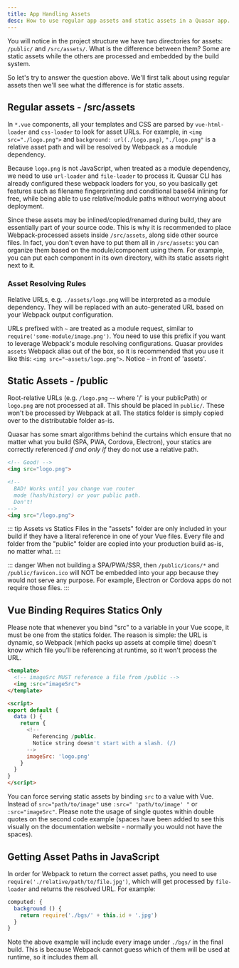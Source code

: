 ```yaml
---
title: App Handling Assets
desc: How to use regular app assets and static assets in a Quasar app.
---
```

You will notice in the project structure we have two directories for assets: `/public/` and `/src/assets/`. What is the difference between them? Some are static assets while the others are processed and embedded by the build system.

So let's try to answer the question above. We'll first talk about using regular assets then we'll see what the difference is for static assets.

## Regular assets - /src/assets
In `*.vue` components, all your templates and CSS are parsed by `vue-html-loader` and `css-loader` to look for asset URLs. For example, in `<img src="./logo.png">` and `background: url(./logo.png)`, `"./logo.png"` is a relative asset path and will be resolved by Webpack as a module dependency.

Because `logo.png` is not JavaScript, when treated as a module dependency, we need to use `url-loader` and `file-loader` to process it. Quasar CLI has already configured these webpack loaders for you, so you basically get features such as filename fingerprinting and conditional base64 inlining for free, while being able to use relative/module paths without worrying about deployment.

Since these assets may be inlined/copied/renamed during build, they are essentially part of your source code. This is why it is recommended to place Webpack-processed assets inside `/src/assets`, along side other source files. In fact, you don't even have to put them all in `/src/assets`: you can organize them based on the module/component using them. For example, you can put each component in its own directory, with its static assets right next to it.

### Asset Resolving Rules

Relative URLs, e.g. `./assets/logo.png` will be interpreted as a module dependency. They will be replaced with an auto-generated URL based on your Webpack output configuration.

URLs prefixed with `~` are treated as a module request, similar to `require('some-module/image.png')`. You need to use this prefix if you want to leverage Webpack's module resolving configurations. Quasar provides `assets` Webpack alias out of the box, so it is recommended that you use it like this: `<img src="~assets/logo.png">`. Notice `~` in front of 'assets'.

## Static Assets - /public
Root-relative URLs (e.g. `/logo.png` -- where '/' is your publicPath) or `logo.png` are not processed at all. This should be placed in `public/`. These won't be processed by Webpack at all. The statics folder is simply copied over to the distributable folder as-is.

Quasar has some smart algorithms behind the curtains which ensure that no matter what you build (SPA, PWA, Cordova, Electron), your statics are correctly referenced *if and only if* they do not use a relative path.

```html
<!-- Good! -->
<img src="logo.png">

<!--
  BAD! Works until you change vue router
  mode (hash/history) or your public path.
  Don't!
-->
<img src="/logo.png">
```

::: tip Assets vs Statics
Files in the "assets" folder are only included in your build if they have a literal reference in one of your Vue files.
Every file and folder from the "public" folder are copied into your production build as-is, no matter what.
:::

::: danger
When not building a SPA/PWA/SSR, then `/public/icons/*` and `/public/favicon.ico` will NOT be embedded into your app because they would not serve any purpose. For example, Electron or Cordova apps do not require those files.
:::

## Vue Binding Requires Statics Only
Please note that whenever you bind "src" to a variable in your Vue scope, it must be one from the statics folder. The reason is simple: the URL is dynamic, so Webpack (which packs up assets at compile time) doesn't know which file you'll be referencing at runtime, so it won't process the URL.

```html
<template>
  <!-- imageSrc MUST reference a file from /public -->
  <img :src="imageSrc">
</template>

<script>
export default {
  data () {
    return {
      <!--
        Referencing /public.
        Notice string doesn't start with a slash. (/)
      -->
      imageSrc: 'logo.png'
    }
  }
}
</script>
```

You can force serving static assets by binding `src` to a value with Vue. Instead of `src="path/to/image"` use `:src=" 'path/to/image' "` or `:src="imageSrc"`. Please note the usage of single quotes within double quotes on the second code example (spaces have been added to see this visually on the documentation website - normally you would not have the spaces).

## Getting Asset Paths in JavaScript

In order for Webpack to return the correct asset paths, you need to use `require('./relative/path/to/file.jpg')`, which will get processed by `file-loader` and returns the resolved URL. For example:

``` js
computed: {
  background () {
    return require('./bgs/' + this.id + '.jpg')
  }
}
```

Note the above example will include every image under `./bgs/` in the final build. This is because Webpack cannot guess which of them will be used at runtime, so it includes them all.
